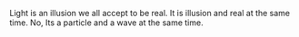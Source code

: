 Light is an illusion we all accept to be real.
It is illusion and real at the same time.
No, Its a particle and a wave at the same time.
